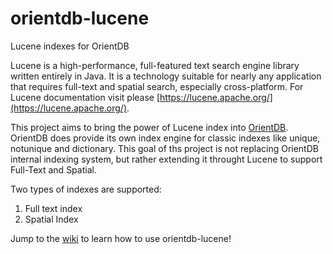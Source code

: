 orientdb-lucene
===============

Lucene indexes for OrientDB

Lucene is a high-performance, full-featured text search engine library written entirely in Java. It is a technology suitable for nearly any application that requires full-text and spatial search, especially cross-platform. For Lucene documentation visit please [https://lucene.apache.org/](https://lucene.apache.org/).


This project aims to bring the power of Lucene index into [OrientDB](https://github.com/orientechnologies/orientdb). OrientDB does provide its own index engine for classic indexes like unique, notunique and dictionary. This goal of ths project is not replacing OrientDB internal indexing system, but rather extending it throught Lucene to support Full-Text and Spatial.

Two types of indexes are supported:

1. Full text index
2. Spatial Index

Jump to the [wiki](https://github.com/orientechnologies/orientdb-lucene/wiki) to learn how to use orientdb-lucene!
